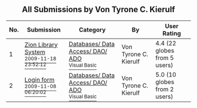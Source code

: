 ﻿<div align="center">

## All Submissions by Von Tyrone C\. Kierulf

</div>

No.  | Submission | Category | By   | User Rating
---- | ---------- | -------- | ---- | -----------
1 | [Zion Library System<br /><sup>2009-11-18 23:52:12</sup>](https://github.com/Planet-Source-Code/von-tyrone-c-kierulf-zion-library-system__1-72658) | [Databases/ Data Access/ DAO/ ADO<br /><sup>Visual Basic</sup>](../ByCategory/databases-data-access-dao-ado__1-6.md) | Von Tyrone C\. Kierulf | 4.4 (22 globes from 5 users)
2 | [Login form<br /><sup>2009-11-08 06:20:02</sup>](https://github.com/Planet-Source-Code/von-tyrone-c-kierulf-login-form__1-72625) | [Databases/ Data Access/ DAO/ ADO<br /><sup>Visual Basic</sup>](../ByCategory/databases-data-access-dao-ado__1-6.md) | Von Tyrone C\. Kierulf | 5.0 (10 globes from 2 users)
